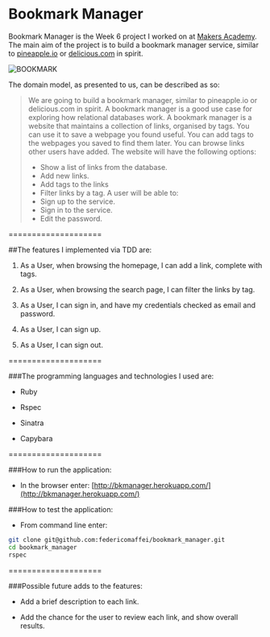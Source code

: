 Bookmark Manager
====================

Bookmark Manager is the Week 6 project I worked on at [Makers Academy](http://www.makersacademy.com).
The main aim of the project is to build a bookmark manager service, similar to [pineapple.io](pineapple.io) or [delicious.com](delicious.com) in spirit.

![BOOKMARK](https://dl.dropboxusercontent.com/u/9315601/bookmark.png)

The domain model, as presented to us, can be described as so:

>We are going to build a bookmark manager, similar to pineapple.io or delicious.com in spirit. A bookmark manager is a good use case for exploring how relational databases work.
>A bookmark manager is a website that maintains a collection of links, organised by tags. You can use it to save a webpage you found useful. You can add tags to the webpages you saved to find them later. You can browse links other users have added.
>The website will have the following options:
>* Show a list of links from the database.
>* Add new links.
>* Add tags to the links
>* Filter links by a tag.
>A user will be able to:
>* Sign up to the service.
>* Sign in to the service.
>* Edit the password.

====================

##The features I implemented via TDD are:

1. As a User, when browsing the homepage, I can add a link, complete with tags.

2. As a User, when browsing the search page, I can filter the links by tag.

3. As a User, I can sign in, and have my credentials checked as email and password.

4. As a User, I can sign up.

5. As a User, I can sign out.

====================

###The programming languages and technologies I used are:

* Ruby

* Rspec

* Sinatra

* Capybara

====================

###How to run the application:

* In the browser enter: [http://bkmanager.herokuapp.com/](http://bkmanager.herokuapp.com/)

###How to test the application:

* From command line enter:
```bash
git clone git@github.com:federicomaffei/bookmark_manager.git
cd bookmark_manager
rspec
```

====================

###Possible future adds to the features:

* Add a brief description to each link.

* Add the chance for the user to review each link, and show overall results.